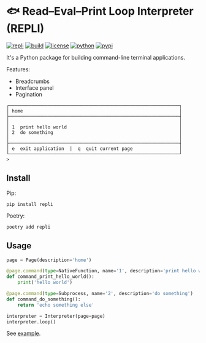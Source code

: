 # 🐟 Read–Eval–Print Loop Interpreter (REPLI)

[![repli](https://img.shields.io/badge/🐟-repli-cyan?style=flat-square)](https://github.com/luojiahai/repli)
[![build](https://img.shields.io/github/actions/workflow/status/luojiahai/repli/python-publish.yml?style=flat-square&logo=githubactions&logoColor=white)](https://github.com/luojiahai/repli/actions/workflows/python-publish.yml)
[![license](https://img.shields.io/github/license/luojiahai/repli?style=flat-square&logo=github&logoColor=white)](https://github.com/luojiahai/repli/blob/main/LICENSE)
[![python](https://img.shields.io/pypi/pyversions/repli?style=flat-square&logo=python&logoColor=white)](https://www.python.org/)
[![pypi](https://img.shields.io/pypi/v/repli?style=flat-square&logo=pypi&logoColor=white)](https://pypi.org/project/repli/)

It's a Python package for building command-line terminal applications.

Features:

- Breadcrumbs
- Interface panel
- Pagination

```
┌──────────────────────────────────────────────────────────────┐
│ home                                                         │
├──────────────────────────────────────────────────────────────┤
│                                                              │
│ 1  print hello world                                         │
│ 2  do something                                              │
│                                                              │
├──────────────────────────────────────────────────────────────┤
│ e  exit application  |  q  quit current page                 │
└──────────────────────────────────────────────────────────────┘
> 
```

## Install

Pip:

```shell
pip install repli
```

Poetry:

```shell
poetry add repli
```

## Usage

```python
page = Page(description='home')

@page.command(type=NativeFunction, name='1', description='print hello world')
def command_print_hello_world():
    print('hello world')

@page.command(type=Subprocess, name='2', description='do something')
def command_do_something():
    return 'echo something else'

interpreter = Interpreter(page=page)
interpreter.loop()
```

See [example](./example).
